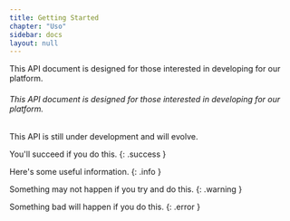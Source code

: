 ```yaml
---
title: Getting Started
chapter: "Uso" 
sidebar: docs
layout: null
---
```


<div class="success">
    This API document is designed for those interested in developing for our platform.
</div>


  ###### This API document is designed for those interested in developing for our platform.

  This API is still under development and will evolve.

  You'll succeed if you do this.
  {: .success }

  Here's some useful information.
  {: .info }

  Something may not happen if you try and do this.
  {: .warning }

  Something bad will happen if you do this.
  {: .error }
